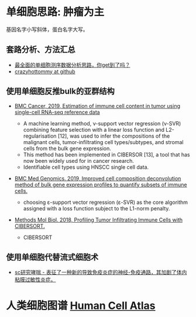 # 单细胞思路: 肿瘤为主

基因名字小写斜体，蛋白名字大写。


## 套路分析、方法汇总

- [最全面的单细胞测序数据分析思路，你get到了吗？](https://zhuanlan.zhihu.com/p/92709641)
- [crazyhottommy at github](https://github.com/crazyhottommy/)



## 使用单细胞反推bulk的亚群结构

- [BMC Cancer, 2019, Estimation of immune cell content in tumor using single-cell RNA-seq reference data](https://bmccancer.biomedcentral.com/articles/10.1186/s12885-019-5927-3)
	* A machine learning method, ν-support vector regression (ν-SVR) combining feature selection with a linear loss function and L2-regularisation [12], was used to infer the compositions of the malignant cells, tumor-infiltrating cell types/subtypes, and stromal cells from the bulk gene expression. 
	* This method has been implemented in CIBERSOR [13], a tool that has now been widely used for in cancer research.
	* Identifiable cell types using HNSCC single cell data.

- [BMC Med Genomics. 2019, Improved cell composition deconvolution method of bulk gene expression profiles to quantify subsets of immune cells.](https://www.ncbi.nlm.nih.gov/pubmed/31856824)
	* choosing ε-support vector regression (ε-SVR) as the core algorithm assigned with a loss function subject to the L1-norm penalty.


- [Methods Mol Biol. 2018, Profiling Tumor Infiltrating Immune Cells with CIBERSORT.](https://www.ncbi.nlm.nih.gov/pubmed/29344893)
	* CIBERSORT









## 使用单细胞代替流式细胞术

- [sc研究哮喘 - 表征了一种新的导致免疫炎症的神经-免疫通路，其加剧了体内粘膜过敏性炎症。](http://www.bioon.com.cn/doc/showarticle.asp?newsid=73460)



# 人类细胞图谱 [Human Cell Atlas](https://www.humancellatlas.org/data-coordination/)


